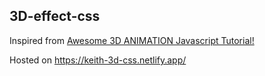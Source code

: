 ## 3D-effect-css
Inspired from [Awesome 3D ANIMATION Javascript Tutorial!](https://www.youtube.com/watch?v=XK7T3mY1V-w&t=1344s)

Hosted on https://keith-3d-css.netlify.app/
